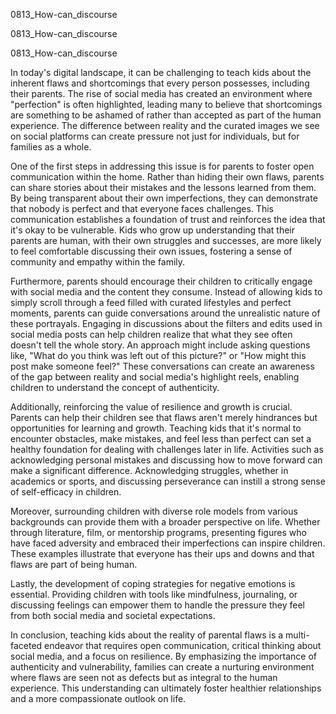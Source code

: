 
0813_How-can_discourse


0813_How-can_discourse


0813_How-can_discourse

In today's digital landscape, it can be challenging to teach kids about the inherent flaws and shortcomings that every person possesses, including their parents. The rise of social media has created an environment where "perfection" is often highlighted, leading many to believe that shortcomings are something to be ashamed of rather than accepted as part of the human experience. The difference between reality and the curated images we see on social platforms can create pressure not just for individuals, but for families as a whole. 

One of the first steps in addressing this issue is for parents to foster open communication within the home. Rather than hiding their own flaws, parents can share stories about their mistakes and the lessons learned from them. By being transparent about their own imperfections, they can demonstrate that nobody is perfect and that everyone faces challenges. This communication establishes a foundation of trust and reinforces the idea that it's okay to be vulnerable. Kids who grow up understanding that their parents are human, with their own struggles and successes, are more likely to feel comfortable discussing their own issues, fostering a sense of community and empathy within the family.

Furthermore, parents should encourage their children to critically engage with social media and the content they consume. Instead of allowing kids to simply scroll through a feed filled with curated lifestyles and perfect moments, parents can guide conversations around the unrealistic nature of these portrayals. Engaging in discussions about the filters and edits used in social media posts can help children realize that what they see often doesn't tell the whole story. An approach might include asking questions like, "What do you think was left out of this picture?" or "How might this post make someone feel?" These conversations can create an awareness of the gap between reality and social media's highlight reels, enabling children to understand the concept of authenticity.

Additionally, reinforcing the value of resilience and growth is crucial. Parents can help their children see that flaws aren't merely hindrances but opportunities for learning and growth. Teaching kids that it's normal to encounter obstacles, make mistakes, and feel less than perfect can set a healthy foundation for dealing with challenges later in life. Activities such as acknowledging personal mistakes and discussing how to move forward can make a significant difference. Acknowledging struggles, whether in academics or sports, and discussing perseverance can instill a strong sense of self-efficacy in children. 

Moreover, surrounding children with diverse role models from various backgrounds can provide them with a broader perspective on life. Whether through literature, film, or mentorship programs, presenting figures who have faced adversity and embraced their imperfections can inspire children. These examples illustrate that everyone has their ups and downs and that flaws are part of being human. 

Lastly, the development of coping strategies for negative emotions is essential. Providing children with tools like mindfulness, journaling, or discussing feelings can empower them to handle the pressure they feel from both social media and societal expectations. 

In conclusion, teaching kids about the reality of parental flaws is a multi-faceted endeavor that requires open communication, critical thinking about social media, and a focus on resilience. By emphasizing the importance of authenticity and vulnerability, families can create a nurturing environment where flaws are seen not as defects but as integral to the human experience. This understanding can ultimately foster healthier relationships and a more compassionate outlook on life.